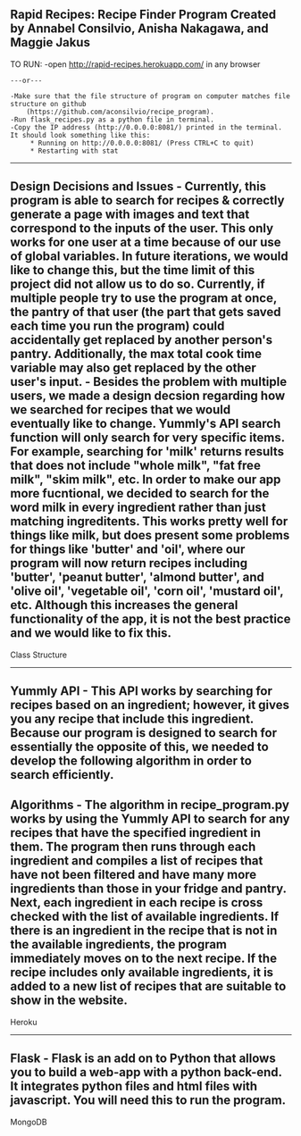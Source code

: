 Rapid Recipes: Recipe Finder Program
Created by Annabel Consilvio, Anisha Nakagawa, and Maggie Jakus
--------------------------------------------------------------------
TO RUN:
	-open http://rapid-recipes.herokuapp.com/ in any browser

	---or---

	-Make sure that the file structure of program on computer matches file structure on github
		(https://github.com/aconsilvio/recipe_program).
	-Run flask_recipes.py as a python file in terminal.
	-Copy the IP address (http://0.0.0.0:8081/) printed in the terminal.  It should look something like this:
		 * Running on http://0.0.0.0:8081/ (Press CTRL+C to quit)
 		 * Restarting with stat
--------------------------------------------------------------------
Design Decisions and Issues
	- Currently, this program is able to search for recipes & correctly generate a page
		with images and text that correspond to the inputs of the user.  This only works
		for one user at a time because of our use of global variables.  In future iterations,
		we would like to change this, but the time limit of this project did not allow us
		to do so.  Currently, if multiple people try to use the program at once, the pantry
		of that user (the part that gets saved each time you run the program) could 
		accidentally get replaced by another person's pantry.  Additionally, the max total
		cook time variable may also get replaced by the other user's input.
	- Besides the problem with multiple users, we made a design decsion regarding how we
		searched for recipes that we would eventually like to change.  Yummly's
		API search function will only search for very specific items.  For example, searching
		for 'milk' returns results that does not include "whole milk", "fat free milk", "skim
		milk", etc.  In order to make our app more fucntional, we decided to search for the
		word milk in every ingredient rather than just matching ingreditents.  This works 
		pretty well for things like milk, but does present some problems for things like
		'butter' and 'oil', where our program will now return recipes including 'butter', 
		'peanut butter', 'almond butter', and 'olive oil', 'vegetable oil', 'corn oil',
		'mustard oil', etc.  Although this increases the general functionality of the app,
		it is not the best practice and we would like to fix this.
--------------------------------------------------------------------
Class Structure

--------------------------------------------------------------------
Yummly API
	- This API works by searching for recipes based on an ingredient; however, it gives you 
		any recipe that include this ingredient.  Because our program is designed to search
		for essentially the opposite of this, we needed to develop the following algorithm in
		order to search efficiently. 
--------------------------------------------------------------------
Algorithms
	- The algorithm in recipe_program.py works by using the Yummly API to search for any recipes
		that have the specified ingredient in them.  The program then runs through each ingredient
		and compiles a list of recipes that have not been filtered and have many more ingredients 
		than those in your fridge and pantry.  Next, each ingredient in each recipe is cross checked
		with the list of available ingredients.  If there is an ingredient in the recipe that is not 
		in the available ingredients, the program immediately moves on to the next recipe.  If the
		recipe includes only available ingredients, it is added to a new list of recipes that are 
		suitable to show in the website.
--------------------------------------------------------------------
Heroku

--------------------------------------------------------------------
Flask
	- Flask is an add on to Python that allows you to build a web-app with a python back-end.
		It integrates python files and html files with javascript.  You will need this to run
		the program.
--------------------------------------------------------------------
MongoDB

